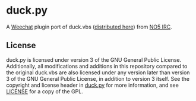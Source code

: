 duck.py
=======

A [Weechat] plugin port of duck.vbs ([distributed here][duck.vbs]) from
[NO5 IRC].

[Weechat]: https://weechat.org/
[duck.vbs]: https://fioresoft.net/download3.php
[NO5 IRC]: https://github.com/fioresoft/no5irc

License
-------

duck.py is licensed under version 3 of the GNU General Public License.
Additionally, all modifications and additions in this repository compared to
the original duck.vbs are also licensed under any version later than version 3
of the GNU General Public License, in addition to version 3 itself. See the
copyright and license header in [duck.py](duck.py) for more information, and
see [LICENSE](LICENSE) for a copy of the GPL.

